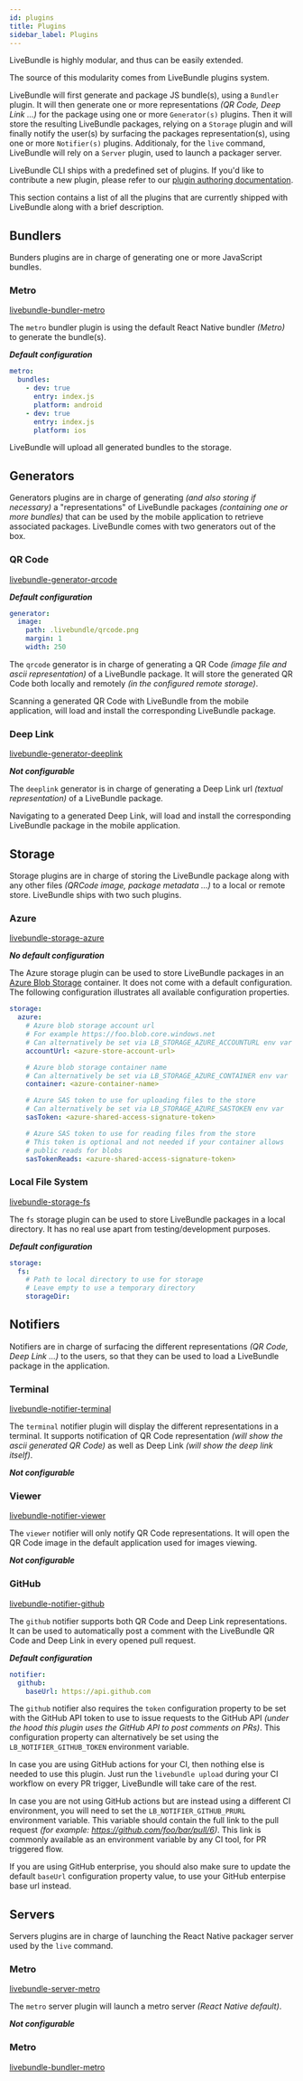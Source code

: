 ```yaml
---
id: plugins
title: Plugins
sidebar_label: Plugins
---
```


LiveBundle is highly modular, and thus can be easily extended.

The source of this modularity comes from LiveBundle plugins system.

LiveBundle will first generate and package JS bundle(s), using a `Bundler` plugin. It will then generate one or more representations *(QR Code, Deep Link ...)* for the package using one or more `Generator(s)` plugins. Then it will store the resulting LiveBundle packages, relying on a `Storage` plugin and will finally notify the user(s) by surfacing the packages representation(s), using one or more `Notifier(s)` plugins.
Additionaly, for the `live` command, LiveBundle will rely on a `Server` plugin, used to launch a packager server.

LiveBundle CLI ships with a predefined set of plugins. If you'd like to contribute a new plugin, please refer to our [plugin authoring documentation](link_to_plugin_authoring).

This section contains a list of all the plugins that are currently shipped with LiveBundle along with a brief description.

## Bundlers

Bunders plugins are in charge of generating one or more JavaScript bundles.

### Metro
[livebundle-bundler-metro][1]

The `metro` bundler plugin is using the default React Native bundler *(Metro)* to generate the bundle(s).

***Default configuration***

```yaml
metro:
  bundles:
    - dev: true
      entry: index.js
      platform: android
    - dev: true
      entry: index.js
      platform: ios
```

LiveBundle will upload all generated bundles to the storage.

## Generators

Generators plugins are in charge of generating *(and also storing if necessary)* a "representations" of LiveBundle packages *(containing one or more bundles)* that can be used by the mobile application to retrieve associated packages. LiveBundle comes with two generators out of the box.

### QR Code
[livebundle-generator-qrcode][2]

***Default configuration***

```yaml
generator:
  image:
    path: .livebundle/qrcode.png
    margin: 1
    width: 250
```

The `qrcode` generator is in charge of generating a QR Code *(image file and ascii representation)* of a LiveBundle package. It will store the generated QR Code both locally and remotely *(in the configured remote storage)*.

Scanning a generated QR Code with LiveBundle from the mobile application, will load and install the corresponding LiveBundle package.

### Deep Link
[livebundle-generator-deeplink][3]

***Not configurable***

The `deeplink` generator is in charge of generating a Deep Link url *(textual representation)* of a LiveBundle package.

Navigating to a generated Deep Link, will load and install the corresponding LiveBundle package in the mobile application.

## Storage

Storage plugins are in charge of storing the LiveBundle package along with any other files *(QRCode image, package metadata ...)* to a local or remote store. LiveBundle ships with two such plugins.

### Azure
[livebundle-storage-azure][4]

***No default configuration***

The Azure storage plugin can be used to store LiveBundle packages in an [Azure Blob Storage][5] container. It does not come with a default configuration. The following configuration illustrates all available configuration properties.

```yaml
storage:
  azure:
    # Azure blob storage account url
    # For example https://foo.blob.core.windows.net
    # Can alternatively be set via LB_STORAGE_AZURE_ACCOUNTURL env var
    accountUrl: <azure-store-account-url>

    # Azure blob storage container name
    # Can alternatively be set via LB_STORAGE_AZURE_CONTAINER env var
    container: <azure-container-name>

    # Azure SAS token to use for uploading files to the store
    # Can alternatively be set via LB_STORAGE_AZURE_SASTOKEN env var
    sasToken: <azure-shared-access-signature-token>

    # Azure SAS token to use for reading files from the store
    # This token is optional and not needed if your container allows
    # public reads for blobs
    sasTokenReads: <azure-shared-access-signature-token>
```

### Local File System
[livebundle-storage-fs][6]

The `fs` storage plugin can be used to store LiveBundle packages in a local directory.
It has no real use apart from testing/development purposes.

***Default configuration***

```yaml
storage:
  fs:
    # Path to local directory to use for storage
    # Leave empty to use a temporary directory
    storageDir:
```

## Notifiers

Notifiers are in charge of surfacing the different representations *(QR Code, Deep Link ...)* to the users, so that they can be used to load a LiveBundle package in the application.

### Terminal
[livebundle-notifier-terminal][7]

The `terminal` notifier plugin will display the different representations in a terminal. It supports notification of QR Code representation *(will show the ascii generated QR Code)* as well as Deep Link *(will show the deep link itself)*.

***Not configurable***

### Viewer
[livebundle-notifier-viewer][8]

The `viewer` notifier will only notify QR Code representations. It will open the QR Code image in the default application used for images viewing.

***Not configurable***

### GitHub
[livebundle-notifier-github][9]

The `github` notifier supports both QR Code and Deep Link representations.
It can be used to automatically post a comment with the LiveBundle QR Code and Deep Link in every opened pull request.

***Default configuration***

```yaml
notifier:
  github:
    baseUrl: https://api.github.com
```

The `github` notifier also requires the `token` configuration property to be set with the GitHub API token to use to issue requests to the GitHub API *(under the hood this plugin uses the GitHub API to post comments on PRs)*. This configuration property can alternatively be set using the `LB_NOTIFIER_GITHUB_TOKEN` environment variable.

In case you are using GitHub actions for your CI, then nothing else is needed to use this plugin. Just run the `livebundle upload` during your CI workflow on every PR trigger, LiveBundle will take care of the rest.

In case you are not using GitHub actions but are instead using a different CI environment, you will need to set the `LB_NOTIFIER_GITHUB_PRURL` environment variable. This variable should contain the full link to the pull request *(for example: https://github.com/foo/bar/pull/6)*. This link is commonly available as an environment variable by any CI tool, for PR triggered flow.

If you are using GitHub enterprise, you should also make sure to update the default `baseUrl` configuration property value, to use your GitHub enterpise base url instead.

## Servers

Servers plugins are in charge of launching the React Native packager server used by the `live` command.

### Metro
[livebundle-server-metro][10]

The `metro` server plugin will launch a metro server _(React Native default)_.

***Not configurable***

### Metro
[livebundle-bundler-metro][1]

[1]: https://github.com/electrode-io/livebundle/tree/master/packages/livebundle-bundler-metro
[2]: https://github.com/electrode-io/livebundle/tree/master/packages/livebundle-generator-qrcode
[3]: https://github.com/electrode-io/livebundle/tree/master/packages/livebundle-generator-deeplink
[4]: https://github.com/electrode-io/livebundle/tree/master/packages/livebundle-storage-azure
[5]: https://azure.microsoft.com/en-us/services/storage/blobs/
[6]: https://github.com/electrode-io/livebundle/tree/master/packages/livebundle-storage-fs
[7]: https://github.com/electrode-io/livebundle/tree/master/packages/livebundle-notifier-terminal
[8]: https://github.com/electrode-io/livebundle/tree/master/packages/livebundle-notifier-viewer
[9]: https://github.com/electrode-io/livebundle/tree/master/packages/livebundle-notifier-github
[10]: https://github.com/electrode-io/livebundle/tree/master/packages/livebundle-server-metro
